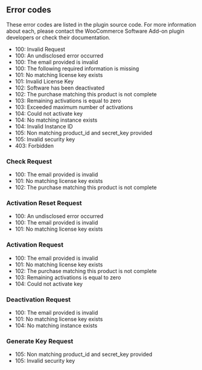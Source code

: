 ## Error codes

These error codes are listed in the plugin source code. For more information about each, please contact the WooCommerce Software Add-on plugin developers or check their documentation.

- 100: Invalid Request
- 100: An undisclosed error occurred
- 100: The email provided is invalid
- 100: The following required information is missing
- 101: No matching license key exists
- 101: Invalid License Key
- 102: Software has been deactivated
- 102: The purchase matching this product is not complete
- 103: Remaining activations is equal to zero
- 103: Exceeded maximum number of activations
- 104: Could not activate key
- 104: No matching instance exists
- 104: Invalid Instance ID
- 105: Non matching product_id and secret_key provided
- 105: Invalid security key
- 403: Forbidden


### Check Request
- 100: The email provided is invalid
- 101: No matching license key exists
- 102: The purchase matching this product is not complete


### Activation Reset Request
- 100: An undisclosed error occurred
- 100: The email provided is invalid
- 101: No matching license key exists


### Activation Request
- 100: The email provided is invalid
- 101: No matching license key exists
- 102: The purchase matching this product is not complete
- 103: Remaining activations is equal to zero
- 104: Could not activate key


### Deactivation Request
- 100: The email provided is invalid
- 101: No matching license key exists
- 104: No matching instance exists


### Generate Key Request
- 105: Non matching product_id and secret_key provided
- 105: Invalid security key